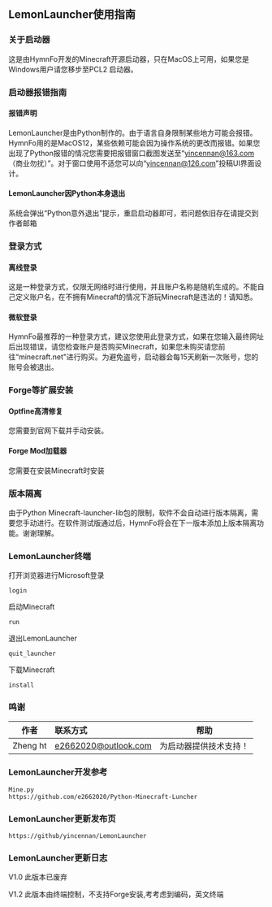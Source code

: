 

## LemonLauncher使用指南

### 关于启动器

这是由HymnFo开发的Minecraft开源启动器，只在MacOS上可用，如果您是Windows用户请您移步至PCL2 启动器。

### 启动器报错指南

#### 报错声明

LemonLauncher是由Python制作的。由于语言自身限制某些地方可能会报错。HymnFo用的是MacOS12，某些依赖可能会因为操作系统的更改而报错。如果您出现了Python报错的情况您需要把报错窗口截图发送至“yincennan@163.com（商业勿扰）”。对于窗口使用不适您可以向“yincennan@126.com”投稿UI界面设计。

#### LemonLauncher因Python本身退出

系统会弹出“Python意外退出”提示，重启启动器即可，若问题依旧存在请提交到作者邮箱

### 登录方式

#### 离线登录

这是一种登录方式，仅限无网络时进行使用，并且账户名称是随机生成的。不能自己定义账户名，在不拥有Minecraft的情况下游玩Minecraft是违法的！请知悉。

#### 微软登录

HymnFo最推荐的一种登录方式，建议您使用此登录方式，如果在您输入最终网址后出现错误，请您检查账户是否购买Minecraft，如果您未购买请您前往“minecraft.net"进行购买。为避免盗号，启动器会每15天刷新一次账号，您的账号会被退出。

### Forge等扩展安装

#### Optfine高清修复

您需要到官网下载并手动安装。

#### Forge Mod加载器

您需要在安装Minecraft时安装

### 版本隔离

由于Python Minecraft-launcher-lib包的限制，软件不会自动进行版本隔离，需要您手动进行。在软件测试版通过后，HymnFo将会在下一版本添加上版本隔离功能。谢谢理解。

### LemonLauncher终端

打开浏览器进行Microsoft登录

```
login
```

启动Minecraft

```
run
```

退出LemonLauncher

```
quit_launcher
```

下载Minecraft

```
install
```



### 鸣谢

| 作者     | 联系方式             | 帮助                   |
| -------- | :------------------- | ---------------------- |
| Zheng ht | e2662020@outlook.com | 为启动器提供技术支持！ |

### LemonLauncher开发参考

```
Mine.py
https://github.com/e2662020/Python-Minecraft-Luncher
```



### LemonLauncher更新发布页

```
https://github/yincennan/LemonLauncher
```

### LemonLauncher更新日志

V1.0   此版本已废弃

V1.2   此版本由终端控制，不支持Forge安装,考考虑到编码，英文终端
